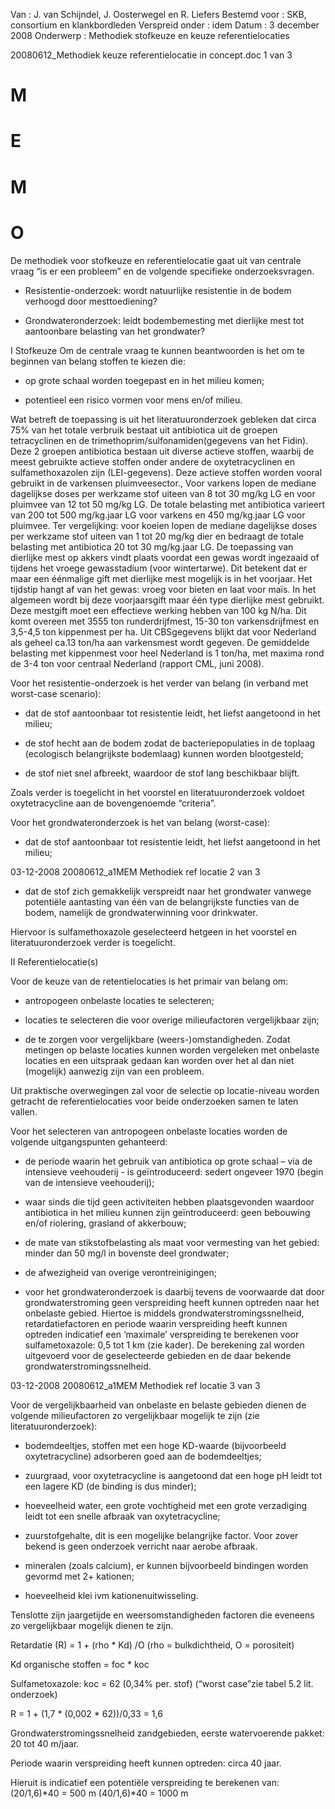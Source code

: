  Van : J. van Schijndel, J. Oosterwegel en R. Liefers Bestemd voor : SKB, consortium en klankbordleden Verspreid onder : idem Datum : 3 december 2008 Onderwerp : Methodiek stofkeuze en keuze referentielocaties 

 20080612_Methodiek keuze referentielocatie in concept.doc 1 van 3 

# M 

# E 

# M 

# O 

 De methodiek voor stofkeuze en referentielocatie gaat uit van centrale vraag “is er een probleem” en de volgende specifieke onderzoeksvragen. 

- Resistentie-onderzoek: wordt natuurlijke resistentie in de bodem verhoogd door     mesttoediening? 

- Grondwateronderzoek: leidt bodembemesting met dierlijke mest tot aantoonbare     belasting van het grondwater? 

 I Stofkeuze Om de centrale vraag te kunnen beantwoorden is het om te beginnen van belang stoffen te kiezen die: 

- op grote schaal worden toegepast en in het milieu komen; 

- potentieel een risico vormen voor mens en/of milieu. 

 Wat betreft de toepassing is uit het literatuuronderzoek gebleken dat circa 75% van het totale verbruik bestaat uit antibiotica uit de groepen tetracyclinen en de trimethoprim/sulfonamiden(gegevens van het Fidin). Deze 2 groepen antibiotica bestaan uit diverse actieve stoffen, waarbij de meest gebruikte actieve stoffen onder andere de oxytetracyclinen en sulfamethoxazolen zijn (LEI-gegevens). Deze actieve stoffen worden vooral gebruikt in de varkensen pluimveesector., Voor varkens lopen de mediane dagelijkse doses per werkzame stof uiteen van 8 tot 30 mg/kg LG en voor pluimvee van 12 tot 50 mg/kg LG. De totale belasting met antibiotica varieert van 200 tot 500 mg/kg.jaar LG voor varkens en 450 mg/kg.jaar LG voor pluimvee. Ter vergelijking: voor koeien lopen de mediane dagelijkse doses per werkzame stof uiteen van 1 tot 20 mg/kg dier en bedraagt de totale belasting met antibiotica 20 tot 30 mg/kg.jaar LG. De toepassing van dierlijke mest op akkers vindt plaats voordat een gewas wordt ingezaaid of tijdens het vroege gewasstadium (voor wintertarwe). Dit betekent dat er maar een éénmalige gift met dierlijke mest mogelijk is in het voorjaar. Het tijdstip hangt af van het gewas: vroeg voor bieten en laat voor maïs. In het algemeen wordt bij deze voorjaarsgift maar één type dierlijke mest gebruikt. Deze mestgift moet een effectieve werking hebben van 100 kg N/ha. Dit komt overeen met 3555 ton runderdrijfmest, 15-30 ton varkensdrijfmest en 3,5-4,5 ton kippenmest per ha. Uit CBSgegevens blijkt dat voor Nederland als geheel ca.13 ton/ha aan varkensmest wordt gegeven. De gemiddelde belasting met kippenmest voor heel Nederland is 1 ton/ha, met maxima rond de 3-4 ton voor centraal Nederland (rapport CML, juni 2008). 

 Voor het resistentie-onderzoek is het verder van belang (in verband met worst-case scenario): 

- dat de stof aantoonbaar tot resistentie leidt, het liefst aangetoond in het milieu; 

- de stof hecht aan de bodem zodat de bacteriepopulaties in de toplaag (ecologisch     belangrijkste bodemlaag) kunnen worden blootgesteld; 

- de stof niet snel afbreekt, waardoor de stof lang beschikbaar blijft. 

 Zoals verder is toegelicht in het voorstel en literatuuronderzoek voldoet oxytetracycline aan de bovengenoemde “criteria”. 

 Voor het grondwateronderzoek is het van belang (worst-case): 

- dat de stof aantoonbaar tot resistentie leidt, het liefst aangetoond in het milieu; 


03-12-2008 20080612_a1MEM Methodiek ref locatie 2 van 3 

- dat de stof zich gemakkelijk verspreidt naar het grondwater vanwege potentiële     aantasting van één van de belangrijkste functies van de bodem, namelijk de     grondwaterwinning voor drinkwater. 

Hiervoor is sulfamethoxazole geselecteerd hetgeen in het voorstel en literatuuronderzoek verder is toegelicht. 

II Referentielocatie(s) 

Voor de keuze van de retentielocaties is het primair van belang om: 

- antropogeen onbelaste locaties te selecteren; 

- locaties te selecteren die voor overige milieufactoren vergelijkbaar zijn; 

- de te zorgen voor vergelijkbare (weers-)omstandigheden. Zodat metingen op belaste locaties kunnen worden vergeleken met onbelaste locaties en een uitspraak gedaan kan worden over het al dan niet (mogelijk) aanwezig zijn van een probleem. 

Uit praktische overwegingen zal voor de selectie op locatie-niveau worden getracht de referentielocaties voor beide onderzoeken samen te laten vallen. 

Voor het selecteren van antropogeen onbelaste locaties worden de volgende uitgangspunten gehanteerd: 

- de periode waarin het gebruik van antibiotica op grote schaal – via de intensieve     veehouderij - is geïntroduceerd: sedert ongeveer 1970 (begin van de intensieve     veehouderij); 

- waar sinds die tijd geen activiteiten hebben plaatsgevonden waardoor antibiotica in het     milieu kunnen zijn geïntroduceerd: geen bebouwing en/of riolering, grasland of     akkerbouw; 

- de mate van stikstofbelasting als maat voor vermesting van het gebied: minder dan 50     mg/l in bovenste deel grondwater; 

- de afwezigheid van overige verontreinigingen; 

- voor het grondwateronderzoek is daarbij tevens de voorwaarde dat door     grondwaterstroming geen verspreiding heeft kunnen optreden naar het onbelaste     gebied. Hiertoe is middels grondwaterstromingssnelheid, retardatiefactoren en periode     waarin verspreiding heeft kunnen optreden indicatief een ‘maximale’ verspreiding te     berekenen voor sulfametoxazole: 0,5 tot 1 km (zie kader). De berekening zal worden     uitgevoerd voor de geselecteerde gebieden en de daar bekende     grondwaterstromingssnelheid. 


 03-12-2008 20080612_a1MEM Methodiek ref locatie 3 van 3 

 Voor de vergelijkbaarheid van onbelaste en belaste gebieden dienen de volgende milieufactoren zo vergelijkbaar mogelijk te zijn (zie literatuuronderzoek): 

- bodemdeeltjes, stoffen met een hoge KD-waarde (bijvoorbeeld oxytetracycline)     adsorberen goed aan de bodemdeeltjes; 

- zuurgraad, voor oxytetracycline is aangetoond dat een hoge pH leidt tot een lagere KD     (de binding is dus minder); 

- hoeveelheid water, een grote vochtigheid met een grote verzadiging leidt tot een snelle     afbraak van oxytetracycline; 

- zuurstofgehalte, dit is een mogelijke belangrijke factor. Voor zover bekend is geen     onderzoek verricht naar aerobe afbraak. 

- mineralen (zoals calcium), er kunnen bijvoorbeeld bindingen worden gevormd met 2+     kationen; 

- hoeveelheid klei ivm kationenuitwisseling. 

 Tenslotte zijn jaargetijde en weersomstandigheden factoren die eveneens zo vergelijkbaar mogelijk dienen te zijn. 

Retardatie (R) = 1 + (rho * Kd) /O (rho = bulkdichtheid, O = porositeit) 

 Kd organische stoffen = foc * koc 

 Sulfametoxazole: koc = 62 (0,34% per. stof) (“worst case”zie tabel 5.2 lit. onderzoek) 

R = 1 + (1,7 * (0,002 * 62))/0,33 = 1,6 

Grondwaterstromingssnelheid zandgebieden, eerste watervoerende pakket: 20 tot 40 m/jaar. 

Periode waarin verspreiding heeft kunnen optreden: circa 40 jaar. 

Hieruit is indicatief een potentiële verspreiding te berekenen van: (20/1,6)*40 = 500 m (40/1,6)*40 = 1000 m 



